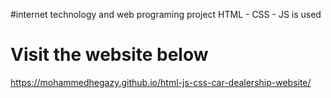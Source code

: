 #internet technology and web programing project
HTML - CSS - JS is used

# Visit the website below
https://mohammedhegazy.github.io/html-js-css-car-dealership-website/
